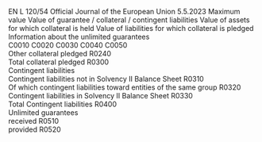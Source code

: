 EN  L 120/54 Official Journal of the European Union 5.5.2023
 Maximum value  Value of guarantee / 
collateral / 
contingent 
liabilities  Value of assets for 
which collateral is 
held  Value of liabilities 
for which collateral 
is pledged  Information about 
the unlimited 
guarantees  
C0010  C0020  C0030  C0040  C0050  
Other collateral pledged  R0240  
Total collateral pledged  R0300  
Contingent liabilities  
Contingent liabilities not in Solvency II Balance Sheet  R0310  
Of which contingent liabilities toward entities of the same group  R0320  
Contingent liabilities in Solvency II Balance Sheet  R0330  
Total Contingent liabilities  R0400  
Unlimited guarantees  
received  R0510  
provided  R0520